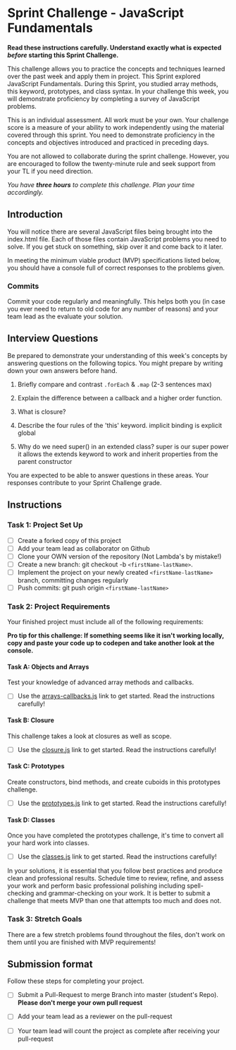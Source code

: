 # Sprint Challenge - JavaScript Fundamentals

**Read these instructions carefully. Understand exactly what is expected _before_ starting this Sprint Challenge.**

This challenge allows you to practice the concepts and techniques learned over the past week and apply them in project. This Sprint explored JavaScript Fundamentals. During this Sprint, you studied array methods, this keyword, prototypes, and class syntax. In your challenge this week, you will demonstrate proficiency by completing a survey of JavaScript problems.

This is an individual assessment. All work must be your own. Your challenge score is a measure of your ability to work independently using the material covered through this sprint. You need to demonstrate proficiency in the concepts and objectives introduced and practiced in preceding days.

You are not allowed to collaborate during the sprint challenge. However, you are encouraged to follow the twenty-minute rule and seek support from your TL if you need direction. 

_You have **three hours** to complete this challenge. Plan your time accordingly._


## Introduction

You will notice there are several JavaScript files being brought into the index.html file.  Each of those files contain JavaScript problems you need to solve.  If you get stuck on something, skip over it and come back to it later.

In meeting the minimum viable product (MVP) specifications listed below, you should have a console full of correct responses to the problems given.

### Commits

Commit your code regularly and meaningfully. This helps both you (in case you ever need to return to old code for any number of reasons) and your team lead as the evaluate your solution.

## Interview Questions

Be prepared to demonstrate your understanding of this week's concepts by answering questions on the following topics. You might prepare by writing down your own answers before hand.

1. Briefly compare and contrast `.forEach` & `.map` (2-3 sentences max)

2. Explain the difference between a callback and a higher order function.

3. What is closure?

4. Describe the four rules of the 'this' keyword.
implicit binding is 
explicit 
global 


5. Why do we need super() in an extended class?
super is our super power it allows the extends keyword to work and inherit properties from the parent constructor

You are expected to be able to answer questions in these areas. Your responses contribute to your Sprint Challenge grade. 

## Instructions

### Task 1: Project Set Up

- [ ] Create a forked copy of this project
- [ ] Add your team lead as collaborator on Github
- [ ] Clone your OWN version of the repository (Not Lambda's by mistake!)
- [ ] Create a new branch: git checkout -b `<firstName-lastName>`.
- [ ] Implement the project on your newly created `<firstName-lastName>` branch, committing changes regularly
- [ ] Push commits: git push origin `<firstName-lastName>`

### Task 2: Project Requirements

Your finished project must include all of the following requirements:

**Pro tip for this challenge: If something seems like it isn't working locally, copy and paste your code up to codepen and take another look at the console.**

#### Task A: Objects and Arrays

Test your knowledge of advanced array methods and callbacks.
* [ ] Use the [arrays-callbacks.js](challenges/arrays-callbacks.js) link to get started.  Read the instructions carefully!

#### Task B: Closure

This challenge takes a look at closures as well as scope. 
* [ ] Use the [closure.js](challenges/closure.js) link to get started. Read the instructions carefully!

#### Task C: Prototypes

Create constructors, bind methods, and create cuboids in this prototypes challenge.
* [ ] Use the [prototypes.js](challenges/prototypes.js) link to get started. Read the instructions carefully!

#### Task D: Classes

Once you have completed the prototypes challenge, it's time to convert all your hard work into classes.
* [ ] Use the [classes.js](challenges/classes.js) link to get started. Read the instructions carefully!

In your solutions, it is essential that you follow best practices and produce clean and professional results. Schedule time to review, refine, and assess your work and perform basic professional polishing including spell-checking and grammar-checking on your work. It is better to submit a challenge that meets MVP than one that attempts too much and does not.

### Task 3: Stretch Goals 

There are a few stretch problems found throughout the files, don't work on them until you are finished with MVP requirements!

## Submission format

Follow these steps for completing your project.

- [ ] Submit a Pull-Request to merge <firstName-lastName> Branch into master (student's  Repo). **Please don't merge your own pull request**
- [ ] Add your team lead as a reviewer on the pull-request
- [ ] Your team lead will count the project as complete after receiving your pull-request


